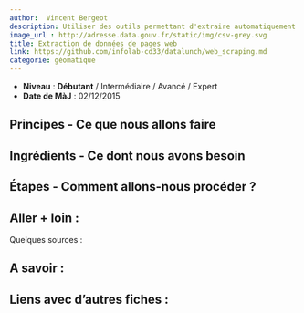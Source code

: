 ```yaml
---
author:  Vincent Bergeot
description: Utiliser des outils permettant d'extraire automatiquement des données d'un site web
image_url : http://adresse.data.gouv.fr/static/img/csv-grey.svg
title: Extraction de données de pages web
link: https://github.com/infolab-cd33/datalunch/web_scraping.md
categorie: géomatique
---
```


- **Niveau** : **Débutant** / Intermédiaire / Avancé / Expert
- **Date de MàJ** : 02/12/2015

## Principes - Ce que nous allons faire

## Ingrédients - Ce dont nous avons besoin

## Étapes - Comment allons-nous procéder ?



## Aller + loin :
Quelques sources :

## A savoir :

## Liens avec d’autres fiches :
